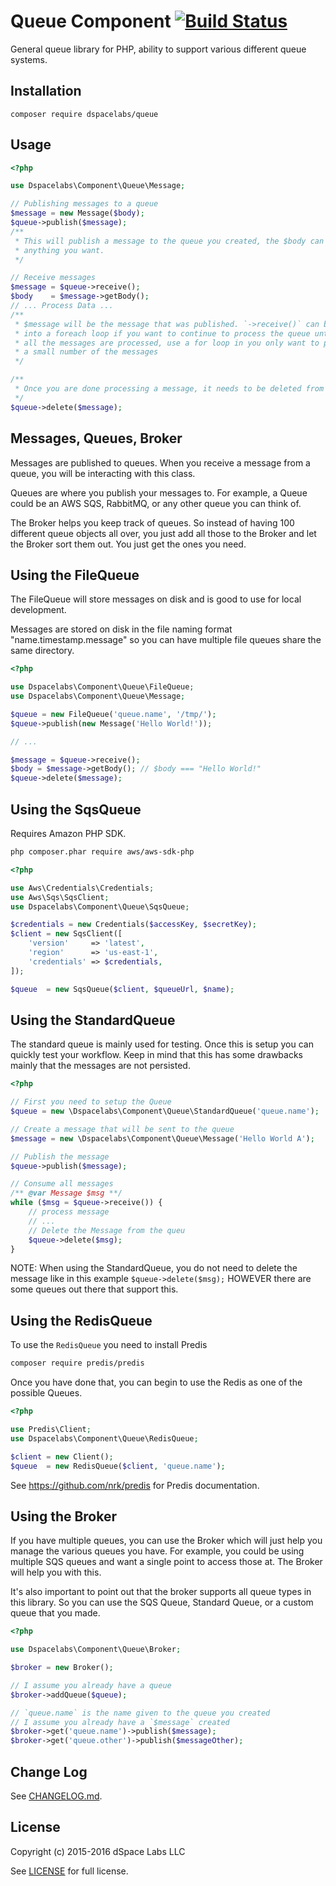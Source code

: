 Queue Component [![Build Status](https://travis-ci.org/dSpaceLabs/Queue.svg?branch=master)](https://travis-ci.org/dSpaceLabs/Queue)
===============

General queue library for PHP, ability to support various different queue
systems.

## Installation

```
composer require dspacelabs/queue
```

## Usage

```php
<?php

use Dspacelabs\Component\Queue\Message;

// Publishing messages to a queue
$message = new Message($body);
$queue->publish($message);
/**
 * This will publish a message to the queue you created, the $body can be
 * anything you want.
 */

// Receive messages
$message = $queue->receive();
$body    = $message->getBody();
// ... Process Data ...
/**
 * $message will be the message that was published. `->receive()` can be put
 * into a foreach loop if you want to continue to process the queue until
 * all the messages are processed, use a for loop in you only want to process
 * a small number of the messages
 */

/**
 * Once you are done processing a message, it needs to be deleted from the queue
 */
$queue->delete($message);
```

## Messages, Queues, Broker

Messages are published to queues. When you receive a message from a queue, you
will be interacting with this class.

Queues are where you publish your messages to. For example, a Queue could be an
AWS SQS, RabbitMQ, or any other queue you can think of.

The Broker helps you keep track of queues. So instead of having 100 different
queue objects all over, you just add all those to the Broker and let the Broker
sort them out. You just get the ones you need.

## Using the FileQueue

The FileQueue will store messages on disk and is good to use for local
development.

Messages are stored on disk in the file naming format "name.timestamp.message"
so you can have multiple file queues share the same directory.


```php
<?php

use Dspacelabs\Component\Queue\FileQueue;
use Dspacelabs\Component\Queue\Message;

$queue = new FileQueue('queue.name', '/tmp/');
$queue->publish(new Message('Hello World!'));

// ...

$message = $queue->receive();
$body = $message->getBody(); // $body === "Hello World!"
$queue->delete($message);
```

## Using the SqsQueue

Requires Amazon PHP SDK.

```bash
php composer.phar require aws/aws-sdk-php
```

```php
<?php

use Aws\Credentials\Credentials;
use Aws\Sqs\SqsClient;
use Dspacelabs\Component\Queue\SqsQueue;

$credentials = new Credentials($accessKey, $secretKey);
$client = new SqsClient([
    'version'     => 'latest',
    'region'      => 'us-east-1',
    'credentials' => $credentials,
]);

$queue  = new SqsQueue($client, $queueUrl, $name);
```

## Using the StandardQueue

The standard queue is mainly used for testing. Once this is setup you
can quickly test your workflow. Keep in mind that this has some drawbacks
mainly that the messages are not persisted.

```php
<?php

// First you need to setup the Queue
$queue = new \Dspacelabs\Component\Queue\StandardQueue('queue.name');

// Create a message that will be sent to the queue
$message = new \Dspacelabs\Component\Queue\Message('Hello World A');

// Publish the message
$queue->publish($message);

// Consume all messages
/** @var Message $msg **/
while ($msg = $queue->receive()) {
    // process message
    // ...
    // Delete the Message from the queu
    $queue->delete($msg);
}
```

NOTE: When using the StandardQueue, you do not need to delete the message like
in this example `$queue->delete($msg);` HOWEVER there are some queues out there
that support this.

## Using the RedisQueue

To use the `RedisQueue` you need to install Predis

```bash
composer require predis/predis
```

Once you have done that, you can begin to use the Redis as one of the possible
Queues.

```php
<?php

use Predis\Client;
use Dspacelabs\Component\Queue\RedisQueue;

$client = new Client();
$queue  = new RedisQueue($client, 'queue.name');
```

See https://github.com/nrk/predis for Predis documentation.

## Using the Broker

If you have multiple queues, you can use the Broker which will just help you
manage the various queues you have. For example, you could be using multiple
SQS queues and want a single point to access those at. The Broker will help you
with this.

It's also important to point out that the broker supports all queue types in
this library. So you can use the SQS Queue, Standard Queue, or a custom queue
that you made.

```php
<?php

use Dspacelabs\Component\Queue\Broker;

$broker = new Broker();

// I assume you already have a queue
$broker->addQueue($queue);

// `queue.name` is the name given to the queue you created
// I assume you already have a `$message` created
$broker->get('queue.name')->publish($message);
$broker->get('queue.other')->publish($messageOther);
```

## Change Log

See [CHANGELOG.md].

## License

Copyright (c) 2015-2016 dSpace Labs LLC

See [LICENSE] for full license.

[CHANGELOG.md]: https://github.com/dSpaceLabs/Queue/blob/master/CHANGELOG.md
[LICENSE]: https://github.com/dSpaceLabs/Queue/blob/master/LICENSE
